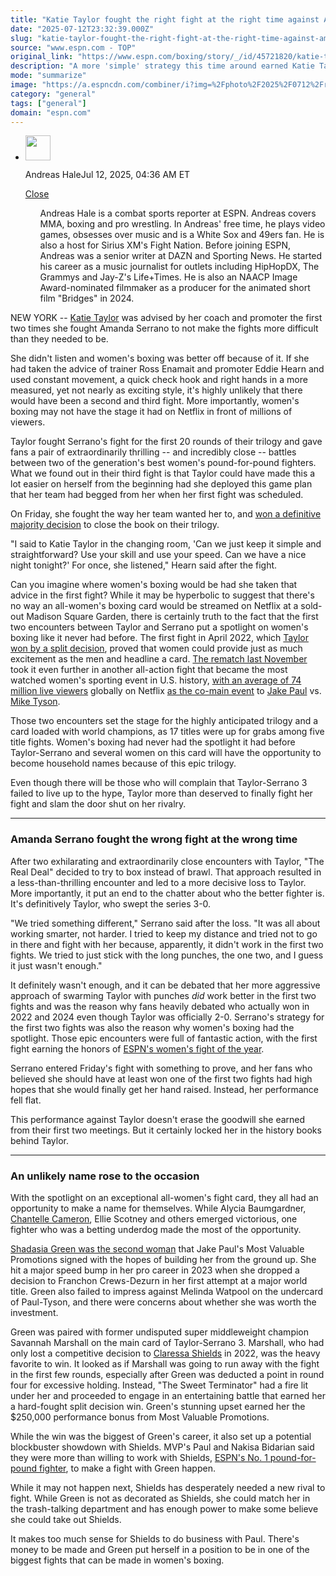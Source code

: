 ```yaml
---
title: "Katie Taylor fought the right fight at the right time against Amanda Serrano"
date: "2025-07-12T23:32:39.000Z"
slug: "katie-taylor-fought-the-right-fight-at-the-right-time-against-amanda-serrano"
source: "www.espn.com - TOP"
original_link: "https://www.espn.com/boxing/story/_/id/45721820/katie-taylor-fought-right-boxing-fight-right-amanda-serrano"
description: "A more 'simple' strategy this time around earned Katie Taylor a third victory over Amanda Serrano."
mode: "summarize"
image: "https://a.espncdn.com/combiner/i?img=%2Fphoto%2F2025%2F0712%2Fr1517994_1296x729_16%2D9.jpg"
category: "general"
tags: ["general"]
domain: "espn.com"
---
```

<div id="readability-page-1" class="page"><div><div><ul><li><p><img src="https://a.espncdn.com/combiner/i?img=/i/columnists/full/hale_andreas.png&amp;h=80&amp;w=80&amp;scale=crop" alt="" width="40" height="40"></p><p>Andreas Hale<span>Jul 12, 2025, 04:36 AM ET</span></p><div><p><a href="#">Close</a></p><ul>Andreas Hale is a combat sports reporter at ESPN. Andreas covers MMA, boxing and pro wrestling. In Andreas' free time, he plays video games, obsesses over music and is a White Sox and 49ers fan. He is also a host for Sirius XM's Fight Nation. Before joining ESPN, Andreas was a senior writer at DAZN and Sporting News. He started his career as a music journalist for outlets including HipHopDX, The Grammys and Jay-Z's Life+Times. He is also an NAACP Image Award-nominated filmmaker as a producer for the animated short film "Bridges" in 2024.</ul></div></li></ul></div><p>NEW YORK -- <a href="https://www.espn.com/boxing/story/_/id/38461423/katie-taylor-biography-boxing-record-fights-more">Katie Taylor</a> was advised by her coach and promoter the first two times she fought Amanda Serrano to not make the fights more difficult than they needed to be.</p><p>She didn't listen and women's boxing was better off because of it. If she had taken the advice of trainer Ross Enamait and promoter Eddie Hearn and used constant movement, a quick check hook and right hands in a more measured, yet not nearly as exciting style, it's highly unlikely that there would have been a second and third fight. More importantly, women's boxing may not have the stage it had on Netflix in front of millions of viewers.</p><p>Taylor fought Serrano's fight for the first 20 rounds of their trilogy and gave fans a pair of extraordinarily thrilling -- and incredibly close -- battles between two of the generation's best women's pound-for-pound fighters. What we found out in their third fight is that Taylor could have made this a lot easier on herself from the beginning had she deployed this game plan that her team had begged from her when her first fight was scheduled.</p><p>On Friday, she fought the way her team wanted her to, and <a href="https://www.espn.com/boxing/story/_/id/45721455/katie-taylor-def-amanda-serrano-keeps-super-lightweight-title">won a definitive majority decision</a> to close the book on their trilogy.</p><p>"I said to Katie Taylor in the changing room, 'Can we just keep it simple and straightforward? Use your skill and use your speed. Can we have a nice night tonight?' For once, she listened," Hearn said after the fight.</p><p>Can you imagine where women's boxing would be had she taken that advice in the first fight? While it may be hyperbolic to suggest that there's no way an all-women's boxing card would be streamed on Netflix at a sold-out Madison Square Garden, there is certainly truth to the fact that the first two encounters between Taylor and Serrano put a spotlight on women's boxing like it never had before. The first fight in April 2022, which <a href="https://www.espn.com/boxing/story/_/id/33835408/katie-taylor-edges-amanda-serrano-split-decision-retain-undisputed-title">Taylor won by a split decision</a>, proved that women could provide just as much excitement as the men and headline a card. <a href="https://www.espn.com/boxing/story/_/id/42417518/katie-taylor-edges-amanda-serrano-controversial-decision">The rematch last November</a> took it even further in another all-action fight that became the most watched women's sporting event in U.S. history, <a href="https://www.espn.com/boxing/story/_/id/42294361/katie-taylor-amanda-serrano-getting-paid-the-rest-women-boxing">with an average of 74 million live viewers</a> globally on Netflix <a href="https://www.espn.com/boxing/story/_/id/42352328/mike-tyson-vs-jake-paul-live-boxing-updates-results-analysis">as the co-main event</a> to <a href="https://www.espn.com/boxing/story/_/id/38041591/jake-problem-child-paul-biography-record-fights-more">Jake Paul</a> vs. <a href="https://www.espn.com/boxing/story/_/id/39717002/mike-tyson-biography-boxing-record-fights-more">Mike Tyson</a>.</p><p>Those two encounters set the stage for the highly anticipated trilogy and a card loaded with world champions, as 17 titles were up for grabs among five title fights. Women's boxing had never had the spotlight it had before Taylor-Serrano and several women on this card will have the opportunity to become household names because of this epic trilogy.</p><p>Even though there will be those who will complain that Taylor-Serrano 3 failed to live up to the hype, Taylor more than deserved to finally fight her fight and slam the door shut on her rivalry.</p><hr><h3>Amanda Serrano fought the wrong fight at the wrong time</h3><p>After two exhilarating and extraordinarily close encounters with Taylor, "The Real Deal" decided to try to box instead of brawl. That approach resulted in a less-than-thrilling encounter and led to a more decisive loss to Taylor. More importantly, it put an end to the chatter about who the better fighter is. It's definitively Taylor, who swept the series 3-0.</p><p>"We tried something different," Serrano said after the loss. "It was all about working smarter, not harder. I tried to keep my distance and tried not to go in there and fight with her because, apparently, it didn't work in the first two fights. We tried to just stick with the long punches, the one two, and I guess it just wasn't enough."</p><p>It definitely wasn't enough, and it can be debated that her more aggressive approach of swarming Taylor with punches <i>did</i> work better in the first two fights and was the reason why fans heavily debated who actually won in 2022 and 2024 even though Taylor was officially 2-0. Serrano's strategy for the first two fights was also the reason why women's boxing had the spotlight. Those epic encounters were full of fantastic action, with the first fight earning the honors of <a href="https://www.espn.com/boxing/story/_/id/35204488/boxing-best-2022-knockouts-fights-fighters-year">ESPN's women's fight of the year</a>.</p><p>Serrano entered Friday's fight with something to prove, and her fans who believed she should have at least won one of the first two fights had high hopes that she would finally get her hand raised. Instead, her performance fell flat.</p><p>This performance against Taylor doesn't erase the goodwill she earned from their first two meetings. But it certainly locked her in the history books behind Taylor.</p><hr><h3>An unlikely name rose to the occasion</h3><p>With the spotlight on an exceptional all-women's fight card, they all had an opportunity to make a name for themselves. While Alycia Baumgardner, <a href="https://www.espn.com/boxing/story/_/id/38462060/chantelle-cameron-biography-boxing-record-fights-more">Chantelle Cameron</a>, Ellie Scotney and others emerged victorious, one fighter who was a betting underdog made the most of the opportunity.</p><p><a href="https://www.espn.com/boxing/story/_/id/35522496/shadasia-green-signs-jake-paul-promotional-group">Shadasia Green was the second woman</a> that Jake Paul's Most Valuable Promotions signed with the hopes of building her from the ground up. She hit a major speed bump in her pro career in 2023 when she dropped a decision to Franchon Crews-Dezurn in her first attempt at a major world title. Green also failed to impress against Melinda Watpool on the undercard of Paul-Tyson, and there were concerns about whether she was worth the investment.</p><p>Green was paired with former undisputed super middleweight champion Savannah Marshall on the main card of Taylor-Serrano 3. Marshall, who had only lost a competitive decision to <a href="https://www.espn.com/boxing/story/_/id/38448283/claressa-shields-biography-boxing-record-fights-more">Claressa Shields</a> in 2022, was the heavy favorite to win. It looked as if Marshall was going to run away with the fight in the first few rounds, especially after Green was deducted a point in round four for excessive holding. Instead, "The Sweet Terminator" had a fire lit under her and proceeded to engage in an entertaining battle that earned her a hard-fought split decision win. Green's stunning upset earned her the $250,000 performance bonus from Most Valuable Promotions.</p><p>While the win was the biggest of Green's career, it also set up a potential blockbuster showdown with Shields. MVP's Paul and Nakisa Bidarian said they were more than willing to work with Shields, <a href="https://www.espn.com/boxing/story/_/id/44489336/women-boxing-pound-pound-rankings-mikaela-mayer-moves-lauren-price-makes-top-10-debut">ESPN's No. 1 pound-for-pound fighter</a>, to make a fight with Green happen.</p><p>While it may not happen next, Shields has desperately needed a new rival to fight. While Green is not as decorated as Shields, she could match her in the trash-talking department and has enough power to make some believe she could take out Shields.</p><p>It makes too much sense for Shields to do business with Paul. There's money to be made and Green put herself in a position to be in one of the biggest fights that can be made in women's boxing.</p>
</div></div>